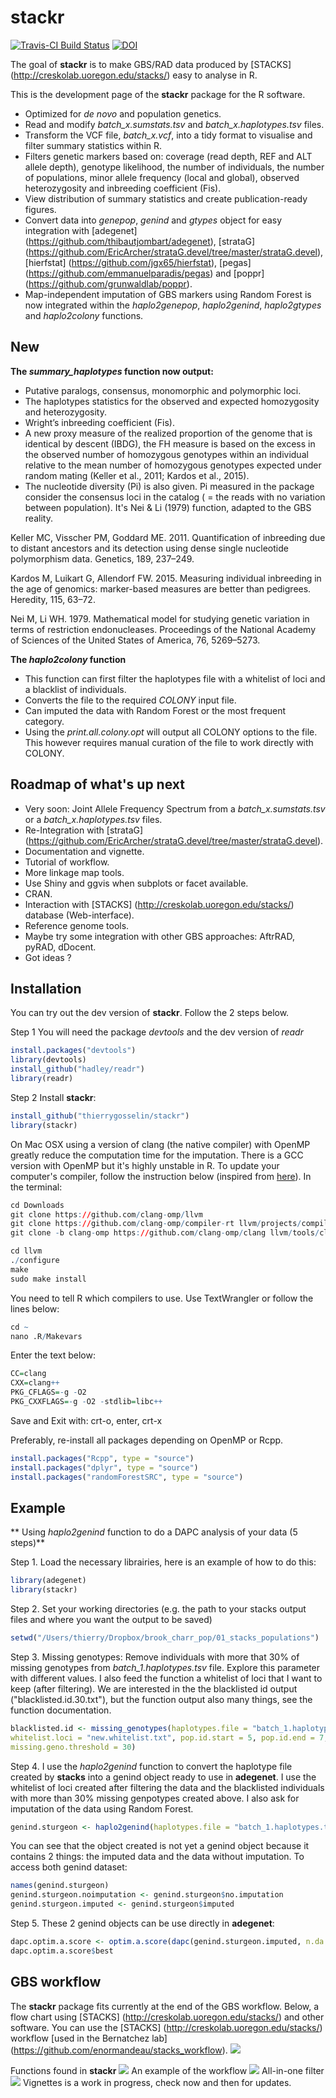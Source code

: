 # stackr

[![Travis-CI Build Status](https://travis-ci.org/thierrygosselin/stackr.svg?branch=master)](https://travis-ci.org/thierrygosselin/stackr) [![DOI](https://zenodo.org/badge/doi/10.5281/zenodo.20563.svg)](http://dx.doi.org/10.5281/zenodo.20563)


The goal of **stackr** is to make GBS/RAD data produced by [STACKS] (http://creskolab.uoregon.edu/stacks/) easy to analyse in R.

This is the development page of the **stackr** package for the R software.

* Optimized for *de novo* and population genetics.
* Read and modify *batch_x.sumstats.tsv* and *batch_x.haplotypes.tsv* files.
* Transform the VCF file, *batch_x.vcf*, into a tidy format to visualise and filter summary statistics within R.
* Filters genetic markers based on: coverage (read depth, REF and ALT allele depth), genotype likelihood, the number of individuals, the number of populations, minor allele frequency (local and global), observed heterozygosity and inbreeding coefficient (Fis).
* View distribution of summary statistics and create publication-ready figures.
* Convert data into *genepop*, *genind* and *gtypes* object for easy integration with [adegenet] (https://github.com/thibautjombart/adegenet), [strataG] (https://github.com/EricArcher/strataG.devel/tree/master/strataG.devel), [hierfstat] (https://github.com/jgx65/hierfstat), [pegas] (https://github.com/emmanuelparadis/pegas) and [poppr] (https://github.com/grunwaldlab/poppr).
* Map-independent imputation of GBS markers using Random Forest is now integrated within the *haplo2genepop*, *haplo2genind*, *haplo2gtypes* and *haplo2colony* functions. 

## New
**The *summary_haplotypes* function now output:**
* Putative paralogs, consensus, monomorphic and polymorphic loci.
* The haplotypes statistics for the observed and expected homozygosity and 
heterozygosity.
* Wright’s inbreeding coefficient (Fis).
* A new proxy measure of the realized proportion of the genome that is identical
by descent (IBDG), the FH measure is based on the excess in the observed number
of homozygous genotypes within an individual relative to the mean number of 
homozygous genotypes expected under random mating (Keller et al., 2011; 
Kardos et al., 2015).
* The nucleotide diversity (Pi) is also given. 
Pi measured in the package consider the consensus loci in the catalog 
( = the reads with no variation between population). It's Nei & Li (1979) 
function, adapted to the GBS reality.

Keller MC, Visscher PM, Goddard ME. 2011. Quantification of inbreeding due to 
distant ancestors and its detection using dense single nucleotide polymorphism
data. Genetics, 189, 237–249.

Kardos M, Luikart G, Allendorf FW. 2015. Measuring individual inbreeding in the 
age of genomics: marker-based measures are better than pedigrees. 
Heredity, 115, 63–72.

Nei M, Li WH. 1979. Mathematical model for studying genetic variation in terms
of restriction endonucleases. Proceedings of the National Academy of Sciences 
of the United States of America, 76, 5269–5273.

**The *haplo2colony* function**
* This function can first filter the haplotypes file with a whitelist of loci 
and a blacklist of individuals.
* Converts the file to the required *COLONY* input file.
* Can imputed the data with Random Forest or the most frequent category.
* Using the *print.all.colony.opt* will output all COLONY options to the file.
This however requires manual curation of the file to work directly with COLONY. 

## Roadmap of what's up next

* Very soon: Joint Allele Frequency Spectrum from a *batch_x.sumstats.tsv* or a *batch_x.haplotypes.tsv* files.
* Re-Integration with [strataG] (https://github.com/EricArcher/strataG.devel/tree/master/strataG.devel).
* Documentation and vignette.
* Tutorial of workflow.
* More linkage map tools.
* Use Shiny and ggvis when subplots or facet available.
* CRAN.
* Interaction with [STACKS] (http://creskolab.uoregon.edu/stacks/) database (Web-interface).
* Reference genome tools.
* Maybe try some integration with other GBS approaches: AftrRAD, pyRAD, dDocent.
* Got ideas ?


## Installation
You can try out the dev version of **stackr**. Follow the 2 steps below.

Step 1 You will need the package *devtools* and the dev version of *readr*
```r
install.packages("devtools")
library(devtools)
install_github("hadley/readr")
library(readr)
```

Step 2 Install **stackr**:
```r
install_github("thierrygosselin/stackr")
library(stackr)
```

On Mac OSX using a version of clang (the native compiler) with OpenMP greatly reduce the computation time for the imputation. There is a GCC version with OpenMP but it's highly unstable in R. To update your computer's compiler, follow the instruction below (inspired from [here](https://clang-omp.github.io)). In the terminal:

```r
cd Downloads
git clone https://github.com/clang-omp/llvm
git clone https://github.com/clang-omp/compiler-rt llvm/projects/compiler-rt
git clone -b clang-omp https://github.com/clang-omp/clang llvm/tools/clang

cd llvm
./configure
make
sudo make install
```

You need to tell R which compilers to use. Use TextWrangler or follow the lines below:
```r
cd ~
nano .R/Makevars
```

Enter the text below:
```r
CC=clang
CXX=clang++
PKG_CFLAGS=-g -O2
PKG_CXXFLAGS=-g -O2 -stdlib=libc++
```
Save and Exit with: crt-o, enter, crt-x


Preferably, re-install all packages depending on OpenMP or Rcpp.

```r
install.packages("Rcpp", type = "source")
install.packages("dplyr", type = "source")
install.packages("randomForestSRC", type = "source")
```
## Example 

** Using *haplo2genind* function to do a DAPC analysis of your data (5 steps)**

Step 1. Load the necessary librairies, here is an example of how to do this:
```r
library(adegenet)
library(stackr)
```
Step 2. Set your working directories (e.g. the path to your stacks output files and 
where you want the output to be saved)

```r
setwd("/Users/thierry/Dropbox/brook_charr_pop/01_stacks_populations")
```
Step 3. Missing genotypes: Remove individuals with more that 30% of missing genotypes 
from *batch_1.haplotypes.tsv* file. Explore this parameter with different values. 
I also feed the function a whitelist of loci that I want to keep (after filtering).
We are interested in the the blacklisted id output ("blacklisted.id.30.txt"),
but the function output also many things, see the function documentation.
```r
blacklisted.id <- missing_genotypes(haplotypes.file = "batch_1.haplotypes.tsv", 
whitelist.loci = "new.whitelist.txt", pop.id.start = 5, pop.id.end = 7, 
missing.geno.threshold = 30)
```

Step 4. I use the *haplo2genind* function to convert the haplotype file created by 
**stacks** into a genind object ready to use in **adegenet**. 
I use the whitelist of loci created after filtering the data and the blacklisted
individuals with more than 30% missing genpotypes created above. I also ask for 
imputation of the data using Random Forest.

```r
genind.sturgeon <- haplo2genind(haplotypes.file = "batch_1.haplotypes.tsv", whitelist.loci = "my.whitelist.txt", blacklist.id = "blacklisted.id.30.txt", pop.levels = c("LSL", "DRM", "JEN", "LAN", "GRA", "BUR", "GUL", "LLI", "ANG", "WEI", "FOX", "HAY", "GOD", "CHU"), pop.id.start = 5, pop.id.end = 7, imputations = "rf", imputations.group = "populations", num.tree = 100, split.number = 100, iteration.rf = 10, verbose = FALSE)
```

You can see that the object created is not yet a genind object because it contains 2 things: the imputed data and the data without imputation. To access both genind dataset:
```r
names(genind.sturgeon)
genind.sturgeon.noimputation <- genind.sturgeon$no.imputation
genind.sturgeon.imputed <- genind.sturgeon$imputed
```

Step 5. These 2 genind objects can be use directly in **adegenet**:
```r
dapc.optim.a.score <- optim.a.score(dapc(genind.sturgeon.imputed, n.da = 100, n.pca = 50))
dapc.optim.a.score$best
```

## GBS workflow
The **stackr** package fits currently at the end of the GBS workflow. Below, a flow chart using [STACKS] (http://creskolab.uoregon.edu/stacks/) and other software. You can use the [STACKS] (http://creskolab.uoregon.edu/stacks/) workflow [used in the Bernatchez lab] (https://github.com/enormandeau/stacks_workflow). ![](vignettes/GBS_workflow.png)

Functions found in **stackr** ![](vignettes/stackr_functions.png)
An example of the workflow ![](vignettes/stackr_workflow.png)
All-in-one filter ![](vignettes/stackr_all-in-one_filters.png)
Vignettes is a work in progress, check now and then for updates.
